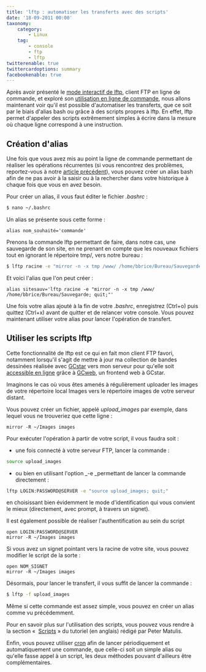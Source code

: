 ```yaml
---
title: 'lftp : automatiser les transferts avec des scripts'
date: '18-09-2011 00:00'
taxonomy:
    category:
        - Linux
    tag:
        - console
        - ftp
        - lftp
twitterenable: true
twittercardoptions: summary
facebookenable: true
---
```


Après avoir présenté le [mode interactif de lftp](/blog/lftp "Présentation de lftp et utilisation de son mode interactif"), client FTP en ligne de commande, et exploré son [utilisation en ligne de commande](/blog/lftp_non_interactive "Utiliser lftp en ligne de commande"), nous allons maintenant voir qu'il est possible d'automatiser les transferts, que ce soit par le biais d'alias bash ou grâce à des scripts propres à lftp. En effet, lftp permet d'appeler des scripts extrêmement simples à écrire dans la mesure où chaque ligne correspond à une instruction.

## Création d'alias

Une fois que vous avez mis au point la ligne de commande permettant de réaliser les opérations récurrentes (si vous rencontrez des problèmes, reportez-vous à notre [article précédent](lftp_non_interactive "Utiliser lftp sans le mode interactif")), vous pouvez créer un alias bash afin de ne pas avoir à la saisir ou à la rechercher dans votre historique à chaque fois que vous en avez besoin.

Pour créer un alias, il vous faut éditer le fichier _.bashrc_ :
```bash
$ nano ~/.bashrc
```

Un alias se présente sous cette forme :
```
alias nom_souhaité='commande'
```

Prenons la commande lftp permettant de faire, dans notre cas, une sauvegarde de son site, en ne prenant en compte que les nouveaux fichiers tout en ignorant le répertoire tmp/, vers notre bureau&nbsp;:

```bash
$ lftp racine -e "mirror -n -x tmp /www/ /home/bbrice/Bureau/Sauvegarde; quit;"
```

Et voici l'alias que l'on peut créer :
```
alias sitesauv='lftp racine -e "mirror -n -x tmp /www/ /home/bbrice/Bureau/Sauvegarde; quit;"'
```

Une fois votre alias ajouté à la fin de votre _.bashrc_, enregistrez (Ctrl+o) puis quittez (Ctrl+x) avant de quitter et de relancer votre console. Vous pouvez maintenant utiliser votre alias pour lancer l'opération de transfert.

## Utiliser les scripts lftp

Cette fonctionnalité de lftp est ce qui en fait mon client FTP favori, notamment lorsqu'il s'agit de mettre à jour ma collection de bandes dessinées réalisée avec [GCstar](GCstar "Présentation de GCstar, logiciel de gestion de collections") vers mon serveur pour qu'elle soit [accessible en ligne](/mylibrary/?collec=0&model=list "Accéder à ma collection de bandes dessinées") grâce à [GCweb](../GCweb "Accéder aux articles consacrés à GCweb"), un frontend web à GCstar.

Imaginons le cas où vous êtes amenés à régulièrement uploader les images de votre répertoire local Images vers le répertoire images de votre serveur distant.

Vous pouvez créer un fichier, appelé _upload\_images_ par exemple, dans lequel vous ne trouveriez que cette ligne&nbsp;:
```
mirror -R ~/Images images
```

Pour exécuter l'opération à partir de votre script, il vous faudra soit :

- une fois connecté à votre serveur FTP, lancer la commande :  
```bash
source upload_images
```
- ou bien en utilisant l'option _-e _permettant de lancer la commande directement&nbsp;:

```bash
lftp LOGIN:PASSWORD@SERVER -e "source upload_images; quit;"
```
en choisissant bien évidemment le mode d'identification qui vous convient le mieux (directement, avec prompt, à travers un signet).

Il est également possible de réaliser l'authentification au sein du script 
```
open LOGIN:PASSWORD@SERVER
mirror -R ~/Images images
```

Si vous avez un signet pointant vers la racine de votre site, vous pouvez modifier le script de la sorte :
```
open NOM_SIGNET
mirror -R ~/Images images
```

Désormais, pour lancer le transfert, il vous suffit de lancer la commande :
```bash
$ lftp -f upload_images
```

Même si cette commande est assez simple, vous pouvez en créer un alias comme vu précédemment.

Pour en savoir plus sur l'utilisation des scripts, vous pouvez vous rendre à la section «  [Scripts](http://mewbies.com/lftp/lftp.html#scripts "Script sur le tutoriel (en anglais) réalisé par Peter Matulis") » du tutoriel (en anglais) rédigé par Peter Matulis.

Enfin, vous pouvez utiliser [cron](http://doc.ubuntu-fr.org/cron "cron sur la documentation d'ubuntu-fr.org") afin de lancer périodiquement et automatiquement une commande, que celle-ci soit un simple alias ou qu'elle fasse appel à un script, les deux méthodes pouvant d'ailleurs être complémentaires.